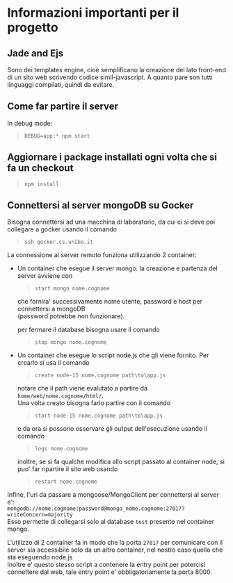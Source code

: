 # Informazioni importanti per il progetto
## Jade and Ejs
Sono dei templates engine, cioè semplificano la creazione del lato front-end di un sito web scrivendo codice simil-javascript. A quanto pare son tutti linguaggi compilati, quindi da evitare.

## Come far partire il server
In debug mode:
> `DEBUG=app:* npm start`

## Aggiornare i package installati ogni volta che si fa un checkout
> `npm install`

## Connettersi al server mongoDB su Gocker
Bisogna connettersi ad una macchina di laboratorio, da cui ci si deve poi collegare a gocker usando il comando
> `ssh gocker.cs.unibo.it`


La connessione al server remoto funziona utilizzando 2 container:
- Un container che esegue il server mongo. la creazione e partenza del server avviene con 
  > `start mongo nome.cognome`
  
    che fornira' successivamente nome utente, password e host per connettersi a mongoDB <br>
    (password potrebbe non funzionare).
    
    per fermare il database bisogna usare il comando
    
    > `stop mongo nome.cognome`
- Un container che esegue lo script node.js che gli viene fornito. Per crearlo si usa il comando
  > `create node-15 nome.cognome path\to\app.js`
  
  notare che il path viene evalutato a partire da `home/web/nome.cognome/html/`.<br>
  Una volta creato bisogna farlo partire con il comando
  > `start node-15 nome.cognome path\to\app.js`
  
  e da ora si possono osservare gli output dell'esecuzione usando il comando
  > `logs nome.cognome`
  
  inoltre, se si fa qualche modifica allo script passato al container node, si puo' far ripartire il sito web usando
  > `restart nome.cognome`
  
Infine, l'uri da passare a mongoose/MongoClient per connettersi al server e':<br>
`mongodb://nome.cognome:password@mongo_nome.cognome:27017?writeConcern=majority`<br>
Esso permette di collegarsi solo al database `test` presente nel container mongo.

L'utilizzo di 2 container fa in modo che la porta `27017` per comunicare con il server sia accessibile solo da un altro container, nel nostro caso quello che sta eseguendo node.js<br>
Inoltre e' questo stesso script a contenere la entry point per potercisi connettere dal web, tale entry point e' obbligatoriamente la porta 8000.